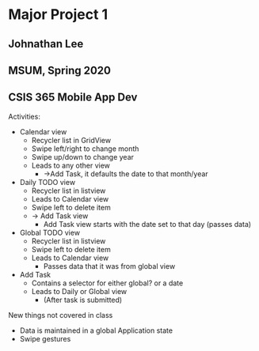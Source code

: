 # Major Project 1
## Johnathan Lee
## MSUM, Spring 2020
## CSIS 365 Mobile App Dev

Activities:
- Calendar view
  - Recycler list in GridView
  - Swipe left/right to change month
  - Swipe up/down to change year
  - Leads to any other view
    - ->Add Task, it defaults the date to that month/year
- Daily TODO view
  - Recycler list in listview
  - Leads to Calendar view
  - Swipe left to delete item
  - -> Add Task view
    - Add Task view starts with the date set to that day (passes data)
- Global TODO view
  - Recycler list in listview
  - Swipe left to delete item
  - Leads to Calendar view
    - Passes data that it was from global view
- Add Task
  - Contains a selector for either global? or a date
  - Leads to Daily or Global view
    - (After task is submitted)

New things not covered in class
- Data is maintained in a global Application state
- Swipe gestures
